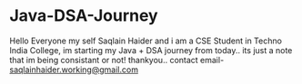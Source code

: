 # Java-DSA-Journey
Hello Everyone my self Saqlain Haider and i am a CSE Student in Techno India College, im starting my Java + DSA journey from today.. its just a note that im being consistant or not!
thankyou..
contact email- saqlainhaider.working@gmail.com
